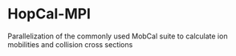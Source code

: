 # HopCal-MPI
Parallelization of the commonly used MobCal suite to calculate ion mobilities and collision cross sections
